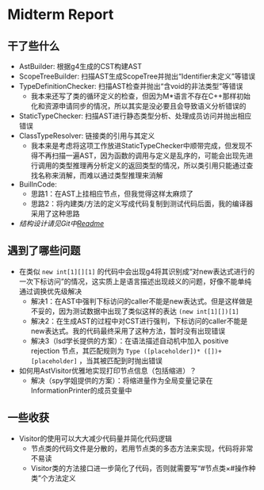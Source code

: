 # Midterm Report

## 干了些什么

- AstBuilder: 根据g4生成的CST构建AST
- ScopeTreeBuilder: 扫描AST生成ScopeTree并抛出“Identifier未定义”等错误
- TypeDefinitionChecker: 扫描AST检查并抛出“含void的非法类型”等错误
  - 我本来还写了类的循环定义的检查，但因为M*语言不存在C++那样初始化和资源申请同步的情况，所以其实是没必要且会导致语义分析错误的
- StaticTypeChecker: 扫描AST进行静态类型分析、处理成员访问并抛出相应错误
- ClassTypeResolver: 链接类的引用与其定义
  - 我本来是考虑将这项工作放进StaticTypeChecker中顺带完成，但发现不得不再扫描一遍AST，因为函数的调用与定义是乱序的，可能会出现先进行调用的类型推理再分析定义的返回类型的情况，所以类引用只能通过查找名称来消解，而难以通过类型推理来消解
- BuilInCode: 
  - 思路1：在AST上挂相应节点，但我觉得这样太麻烦了
  - 思路2：将内建类/方法的定义写成代码复制到测试代码后面，我的编译器采用了这种思路
- *结构设计请见Git中[Readme](https://github.com/xxxxxyt/compiler-lite)*

## 遇到了哪些问题

- 在类似 `new int[1][][1]` 的代码中会出现g4将其识别成“对new表达式进行的一次下标访问”的情况，这实质上是语言描述出现歧义的问题，好像不能单纯通过调换优先级解决
  - 解决1：在AST中强判下标访问的caller不能是new表达式。但是这样做是不妥的，因为测试数据中出现了类似这样的表达 `(new int[1][])[1]`
  - 解决2：在生成AST的过程中对CST进行强判，下标访问的caller不能是new表达式。我的代码最终采用了这种方法，暂时没有出现错误
  - 解决3（lsd学长提供的方案）：在语法描述自动机中加入 positive rejection 节点，其匹配规则为 `Type ([placeholder])* ([])+ [placeholder]` ，当其被匹配到时抛出错误
- 如何用AstVisitor优雅地实现打印节点信息（包括缩进）？
  - 解决（spy学姐提供的方案）：将缩进量作为全局变量记录在InformationPrinter的成员变量中

## 一些收获

- Visitor的使用可以大大减少代码量并简化代码逻辑
  - 节点类的代码文件是分散的，若用节点类的多态方法来实现，代码将非常不易读
  - Visitor类的方法接口进一步简化了代码，否则就需要写“#节点类×#操作种类”个方法定义

